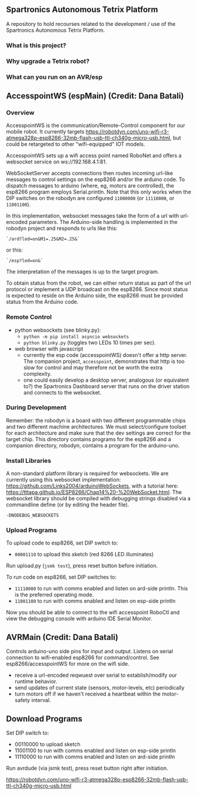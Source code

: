 ## Spartronics Autonomous Tetrix Platform

A repository to hold recourses related to the development / use of the Spartronics Autonomous Tetrix Platform.

### What is this project?
### Why upgrade a Tetrix robot?
### What can you run on an AVR/esp

## AccesspointWS (espMain) (Credit: Dana Batali)

### Overview

AccesspointWS is the communication/Remote-Control component
for our mobile robot.  It currently targets https://robotdyn.com/uno-wifi-r3-atmega328p-esp8266-32mb-flash-usb-ttl-ch340g-micro-usb.html,
but could be retargeted to other "wifi-equipped" IOT models.

AccesspointWS sets up a wifi access point named RoboNet and 
offers a websocket service on ws://192.168.4.1:81.

WebSocketServer accepts connections then routes incoming 
url-like messages to control settings on the esp8266 and/or 
the arduino code.  To dispatch messages to arduino (where, eg, motors
are controlled), the esp8266 program employs Serial.println. Note that
this only works when the DIP switches on the robodyn are configured 
`11000000` (or `11110000`, or `11001100`). 

In this implementation, websocket messages take the form of a url 
with url-encoded parameters.  The Arduino-side handling is implemented in the 
robodyn project and responds to urls like this: 

    `/ard?led=on&M1=.25&M2=.25&`

or this:

    `/esp?led=on&`

The interpretation of the messages is up to the target program.

To obtain status from the robot, we can either return status
as part of the url protocol or implement a UDP broadcast on the
esp8266.  Since most status is expected to reside on the Arduino
side, the esp8266 must be provided status from the Arduino code.

### Remote Control

* python websockets (see blinky.py):
    * `python -m pip install asyncio websockets`
    * `python blinky.py` (toggles two LEDs 10 times per sec).
* web browser with javascript
    * currently the esp code (accesspointWS) doesn't offer
      a http server. The companion project, `accesspoint`, 
      demonstrates that http is too slow for control and
      may therefore not be worth the extra complexity.
    * one could easily develop a desktop server, analogous
      (or equivalent to?) the Spartronics Dashboard server
      that runs on the driver station and connects to
      the websocket.

### During Development

Remember: the robodyn is a board with two different programmable chips
and two different machine architectures. We must select/configure toolset 
for each architecture and make sure that the dev settings are correct for
the target chip.  This directory contains programs for the esp8266 and
a companion directory, robodyn, contains a program for the arduino-uno.

### Install Libraries

A non-standard platform library is required for websockets. We are 
currently using this websocket implementation: https://github.com/Links2004/arduinoWebSockets,
with a tutorial here: https://tttapa.github.io/ESP8266/Chap14%20-%20WebSocket.html.
The websocket library should be compiled with debugging strings disabled
via a commandline define (or by editing the header file).

    -DNODEBUG_WEBSOCKETS

### Upload Programs

To upload code to esp8266, set DIP switch to:

* `00001110` to upload this sketch (red 8266 LED illuminates)

Run upload.py (`jsmk test`), press reset button before initiation.

To run code on esp8266, set DIP switches to:

* `11110000` to run with comms enabled and listen on ard-side println.
    This is the preferred operating mode.
* `11001100` to run with comms enabled and listen on esp-side println

Now you should be able to connect to the wifi accesspoint RoboCtl and
view the debugging console with arduino IDE Serial Monitor.

## AVRMain (Credit: Dana Batali)

Controls arduino-uno side pins for input and output. Listens on serial connection to wifi-enabled esp8266 for command/control. See esp8266/accesspointWS for more on the wifi side.

  * receive a url-encoded reqwuest over serial to establish/modify our runtime behavior.
  * send updates of current state (sensors, motor-levels, etc) periodically
  * turn motors off if we haven't received a heartbeat within the motor-safety interval.

## Download Programs

Set DIP switch to:

  * 00110000 to upload sketch
  * 11001100 to run with comms enabled and listen on esp-side println
  * 11110000 to run with comms enabled and listen on ard-side println

Run avrdude (via jsmk test), press reset button right after initiation.

https://robotdyn.com/uno-wifi-r3-atmega328p-esp8266-32mb-flash-usb-ttl-ch340g-micro-usb.html
